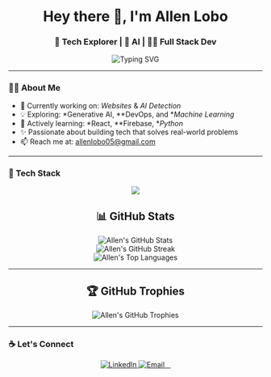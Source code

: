 <h1 align="center">Hey there 👋, I'm Allen Lobo</h1>
<h3 align="center">🚀 Tech Explorer | 🧠 AI | 👨‍💻 Full Stack Dev</h3>

<p align="center">
  <img src="https://readme-typing-svg.demolab.com?font=Fira+Code&pause=1000&color=00F779&center=true&vCenter=true&lines=Welcome+to+my+GitHub!;Builder+of+cool+tech+projects!;Let's+create+something+awesome" alt="Typing SVG" />
</p>

---

### 🙋‍♂ About Me

- 🔭 Currently working on: *Websites* & *AI Detection*
- 💡 Exploring: *Generative AI, **DevOps, and **Machine Learning*
- 🌱 Actively learning: *React, **Firebase, **Python*
- ✨ Passionate about building tech that solves real-world problems
- 📫 Reach me at: allenlobo05@gmail.com

---

### 🚀 Tech Stack

<p align="center">
  <img src="https://skillicons.dev/icons?i=js,react,html,css,tailwind,python,firebase,figma,vscode,github" />
</p>

<div align="center">

## 📊 GitHub Stats

<p align="center">
  <img src="https://github-readme-stats.vercel.app/api?username=allenlobo31&theme=react&hide_border=false&include_all_commits=false&count_private=false" alt="Allen's GitHub Stats"/>
  <br/>
  <img src="https://github-readme-streak-stats.herokuapp.com/?user=allenlobo31&theme=react&hide_border=false" alt="Allen's GitHub Streak"/>
  <br/>
  <img src="https://github-readme-stats.vercel.app/api/top-langs/?username=allenlobo31&theme=react&hide_border=false&include_all_commits=false&count_private=false&layout=compact" alt="Allen's Top Languages"/>
</p>

</div>

---

<div align="center">

## 🏆 GitHub Trophies

<p align="center">
  <img src="https://github-trophies.vercel.app/?username=allenlobo31&theme=radical&no-frame=false&no-bg=false&margin-w=4" alt="Allen's GitHub Trophies"/>
</p>

</div>

---

### ☕ Let's Connect

<p align="center">
  <a href="https://www.linkedin.com/in/allen-lobo-a2a0b8312/" target="_blank">
    <img alt="LinkedIn" src="https://img.shields.io/badge/LinkedIn-0077B5?style=flat-square&logo=linkedin&logoColor=white" />
  </a>
  <a href="mailto:allenlobo05@gmail.com">
    <img alt="Email" src="https://img.shields.io/badge/Gmail-D14836?style=flat-square&logo=gmail&logoColor=white" />
  </a>
</p>
